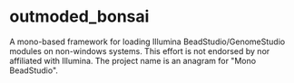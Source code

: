 # outmoded_bonsai
A mono-based framework for loading Illumina BeadStudio/GenomeStudio modules on non-windows systems. This effort is not endorsed by nor affiliated with Illumina. The project name is an anagram for "Mono BeadStudio".
